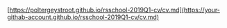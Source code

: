 [https://poltergeystroot.github.io/rsschool-2019Q1-cv/cv.md](https://your-githab-account.github.io/rsschool-2019Q1-cv/cv.md)